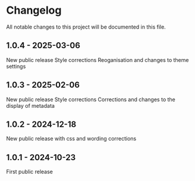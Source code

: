 # Changelog

All notable changes to this project will be documented in this file.

## 1.0.4 - 2025-03-06

New public release
Style corrections
Reoganisation and changes to theme settings

## 1.0.3 - 2025-02-06

New public release
Style corrections
Corrections and changes to the display of metadata

## 1.0.2 - 2024-12-18

New public release with css and wording corrections

## 1.0.1 - 2024-10-23

First public release
